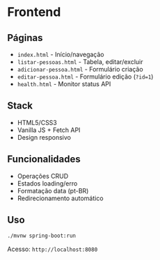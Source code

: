 # Frontend

## Páginas
- `index.html` - Início/navegação
- `listar-pessoas.html` - Tabela, editar/excluir
- `adicionar-pessoa.html` - Formulário criação
- `editar-pessoa.html` - Formulário edição (`?id=1`)
- `health.html` - Monitor status API

## Stack
- HTML5/CSS3
- Vanilla JS + Fetch API
- Design responsivo

## Funcionalidades
- Operações CRUD
- Estados loading/erro
- Formatação data (pt-BR)
- Redirecionamento automático

## Uso
```bash
./mvnw spring-boot:run
```
Acesso: `http://localhost:8080`